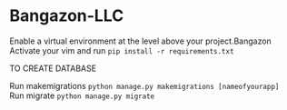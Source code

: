 # Bangazon-LLC

Enable a virtual environment at the level above your project.Bangazon
Activate your vim and run `pip install -r requirements.txt`

TO CREATE DATABASE

Run makemigrations
`python manage.py makemigrations [nameofyourapp]`
Run migrate
`python manage.py migrate`

